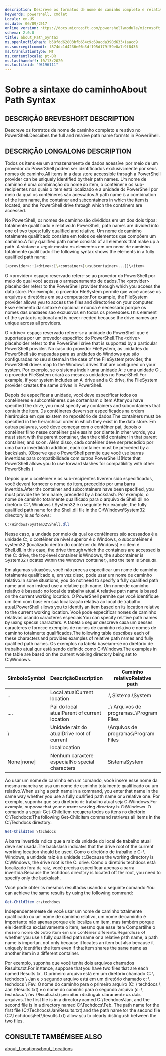 ```yaml
---
description: Descreve os formatos de nome de caminho completo e relativo no PowerShell.
keywords: powershell, cmdlet
Locale: en-US
ms.date: 06/09/2017
online version: https://docs.microsoft.com/powershell/module/microsoft.powershell.core/about/about_path_syntax?view=powershell-7&WT.mc_id=ps-gethelp
schema: 2.0.0
title: about_Path_Syntax
ms.openlocfilehash: b58fdd62803bfb654c9c69acda390d63341aacd9
ms.sourcegitcommit: f874dc1d4236e06a3df195d179f59e0a7d9f8436
ms.translationtype: MT
ms.contentlocale: pt-BR
ms.lasthandoff: 10/13/2020
ms.locfileid: "93196111"
---
```

# <a name="about-path-syntax"></a><span data-ttu-id="462c9-104">Sobre a sintaxe do caminho</span><span class="sxs-lookup"><span data-stu-id="462c9-104">About Path Syntax</span></span>

## <a name="short-description"></a><span data-ttu-id="462c9-105">DESCRIÇÃO BREVE</span><span class="sxs-lookup"><span data-stu-id="462c9-105">SHORT DESCRIPTION</span></span>
<span data-ttu-id="462c9-106">Descreve os formatos de nome de caminho completo e relativo no PowerShell.</span><span class="sxs-lookup"><span data-stu-id="462c9-106">Describes the full and relative path name formats in  PowerShell.</span></span>

## <a name="long-description"></a><span data-ttu-id="462c9-107">DESCRIÇÃO LONGA</span><span class="sxs-lookup"><span data-stu-id="462c9-107">LONG DESCRIPTION</span></span>

<span data-ttu-id="462c9-108">Todos os itens em um armazenamento de dados acessível por meio de um provedor do PowerShell podem ser identificados exclusivamente por seus nomes de caminho.</span><span class="sxs-lookup"><span data-stu-id="462c9-108">All items in a data store accessible through a PowerShell provider can be uniquely identified by their path names.</span></span> <span data-ttu-id="462c9-109">Um nome de caminho é uma combinação do nome do item, o contêiner e os sub-recipientes nos quais o item está localizado e a unidade do PowerShell por meio da qual os contêineres são acessados.</span><span class="sxs-lookup"><span data-stu-id="462c9-109">A path name is a combination of the item name, the container and subcontainers in which the item is located, and the PowerShell drive through which the containers are accessed.</span></span>

<span data-ttu-id="462c9-110">No PowerShell, os nomes de caminho são divididos em um dos dois tipos: totalmente qualificado e relativo.</span><span class="sxs-lookup"><span data-stu-id="462c9-110">In PowerShell, path names are divided into one of two types: fully qualified and relative.</span></span> <span data-ttu-id="462c9-111">Um nome de caminho totalmente qualificado consiste em todos os elementos que compõem um caminho.</span><span class="sxs-lookup"><span data-stu-id="462c9-111">A fully qualified path name consists of all elements that make up a path.</span></span> <span data-ttu-id="462c9-112">A sintaxe a seguir mostra os elementos em um nome de caminho totalmente qualificado:</span><span class="sxs-lookup"><span data-stu-id="462c9-112">The following syntax shows the elements in a fully qualified path name:</span></span>

```powershell
[<provider>::]<drive>:[\<container>[\<subcontainer>...]]\<item>
```

<span data-ttu-id="462c9-113">O \<provider\> espaço reservado refere-se ao provedor do PowerShell por meio do qual você acessa o armazenamento de dados.</span><span class="sxs-lookup"><span data-stu-id="462c9-113">The \<provider\> placeholder refers to the PowerShell provider through which you access the data store.</span></span> <span data-ttu-id="462c9-114">Por exemplo, o provedor FileSystem permite que você acesse os arquivos e diretórios em seu computador.</span><span class="sxs-lookup"><span data-stu-id="462c9-114">For example, the FileSystem provider allows you to access the files and directories on your computer.</span></span> <span data-ttu-id="462c9-115">Esse elemento da sintaxe é opcional e nunca é necessário porque os nomes das unidades são exclusivos em todos os provedores.</span><span class="sxs-lookup"><span data-stu-id="462c9-115">This element of the syntax is optional and is never needed because the drive names are unique across all providers.</span></span>

<span data-ttu-id="462c9-116">O \<drive\> espaço reservado refere-se à unidade do PowerShell que é suportada por um provedor específico do PowerShell.</span><span class="sxs-lookup"><span data-stu-id="462c9-116">The \<drive\> placeholder refers to the PowerShell drive that is supported by a particular PowerShell provider.</span></span> <span data-ttu-id="462c9-117">No caso do provedor FileSystem, as unidades do PowerShell são mapeadas para as unidades do Windows que são configuradas no seu sistema.</span><span class="sxs-lookup"><span data-stu-id="462c9-117">In the case of the FileSystem provider, the PowerShell drives map to the Windows drives that are configured on your system.</span></span> <span data-ttu-id="462c9-118">Por exemplo, se o sistema incluir uma unidade A: e uma unidade C:, o provedor FileSystem criará as mesmas unidades no PowerShell.</span><span class="sxs-lookup"><span data-stu-id="462c9-118">For example, if your system includes an A: drive and a C: drive, the FileSystem provider creates the same drives in PowerShell.</span></span>

<span data-ttu-id="462c9-119">Depois de especificar a unidade, você deve especificar todos os contêineres e subcontêineres que contenham o item.</span><span class="sxs-lookup"><span data-stu-id="462c9-119">After you have specified the drive, you must specify any containers and subcontainers that contain the item.</span></span> <span data-ttu-id="462c9-120">Os contêineres devem ser especificados na ordem hierárquica em que existem no repositório de dados.</span><span class="sxs-lookup"><span data-stu-id="462c9-120">The containers must be specified in the hierarchical order in which they exist in the data store.</span></span> <span data-ttu-id="462c9-121">Em outras palavras, você deve começar com o contêiner pai, depois o contêiner filho nesse contêiner pai e assim por diante.</span><span class="sxs-lookup"><span data-stu-id="462c9-121">In other words, you must start with the parent container, then the child container in that parent container, and so on.</span></span> <span data-ttu-id="462c9-122">Além disso, cada contêiner deve ser precedido por uma barra invertida.</span><span class="sxs-lookup"><span data-stu-id="462c9-122">In addition, each container must be preceded by a backslash.</span></span> <span data-ttu-id="462c9-123">(Observe que o PowerShell permite que você use barras invertidas para compatibilidade com outros PowerShell.)</span><span class="sxs-lookup"><span data-stu-id="462c9-123">(Note that PowerShell allows you to use forward slashes for compatibility with other PowerShells.)</span></span>

<span data-ttu-id="462c9-124">Depois que o contêiner e os sub-recipientes tiverem sido especificados, você deverá fornecer o nome do item, precedido por uma barra invertida.</span><span class="sxs-lookup"><span data-stu-id="462c9-124">After the container and subcontainers have been specified, you must provide the item name, preceded by a backslash.</span></span> <span data-ttu-id="462c9-125">Por exemplo, o nome de caminho totalmente qualificado para o arquivo de Shell.dll no diretório C: \\ Windows \\ System32 é o seguinte:</span><span class="sxs-lookup"><span data-stu-id="462c9-125">For example, the fully qualified path name for the Shell.dll file in the C:\\Windows\\System32 directory is as follows:</span></span>

```powershell
C:\Windows\System32\Shell.dll
```

<span data-ttu-id="462c9-126">Nesse caso, a unidade por meio da qual os contêineres são acessados é a unidade C:, o contêiner de nível superior é o Windows, o subcontêiner é system32 (localizado dentro do contêiner do Windows) e o item é Shell.dll.</span><span class="sxs-lookup"><span data-stu-id="462c9-126">In this case, the drive through which the containers are accessed is the C: drive, the top-level container is Windows, the subcontainer is System32 (located within the Windows container), and the item is Shell.dll.</span></span>

<span data-ttu-id="462c9-127">Em algumas situações, você não precisa especificar um nome de caminho totalmente qualificado e, em vez disso, pode usar um nome de caminho relativo.</span><span class="sxs-lookup"><span data-stu-id="462c9-127">In some situations, you do not need to specify a fully qualified path name and can instead use a relative path name.</span></span> <span data-ttu-id="462c9-128">Um nome de caminho relativo é baseado no local de trabalho atual.</span><span class="sxs-lookup"><span data-stu-id="462c9-128">A relative path name is based on the current working location.</span></span> <span data-ttu-id="462c9-129">O PowerShell permite que você identifique um item com base em sua localização relativa ao local de trabalho atual.</span><span class="sxs-lookup"><span data-stu-id="462c9-129">PowerShell allows you to identify an item based on its location relative to the current working location.</span></span> <span data-ttu-id="462c9-130">Você pode especificar nomes de caminho relativos usando caracteres especiais.</span><span class="sxs-lookup"><span data-stu-id="462c9-130">You can specify relative path names by using special characters.</span></span> <span data-ttu-id="462c9-131">A tabela a seguir descreve cada um desses caracteres e fornece exemplos de nomes de caminho relativo e nomes de caminho totalmente qualificados.</span><span class="sxs-lookup"><span data-stu-id="462c9-131">The following table describes each of these characters and provides examples of relative path names and fully qualified path names.</span></span> <span data-ttu-id="462c9-132">Os exemplos na tabela baseiam-se no diretório de trabalho atual que está sendo definido como C:\Windows.</span><span class="sxs-lookup"><span data-stu-id="462c9-132">The examples in the table are based on the current working directory being set to C:\Windows.</span></span>

|<span data-ttu-id="462c9-133">Símbolo</span><span class="sxs-lookup"><span data-stu-id="462c9-133">Symbol</span></span>|<span data-ttu-id="462c9-134">Descrição</span><span class="sxs-lookup"><span data-stu-id="462c9-134">Description</span></span>               |<span data-ttu-id="462c9-135">Caminho relativo</span><span class="sxs-lookup"><span data-stu-id="462c9-135">Relative path</span></span>    |<span data-ttu-id="462c9-136">Caminho completo</span><span class="sxs-lookup"><span data-stu-id="462c9-136">Full path</span></span>          |
|------|--------------------------|-----------------|-------------------|
|<span data-ttu-id="462c9-137">.</span><span class="sxs-lookup"><span data-stu-id="462c9-137">.</span></span>     |<span data-ttu-id="462c9-138">Local atual</span><span class="sxs-lookup"><span data-stu-id="462c9-138">Current location</span></span>          |<span data-ttu-id="462c9-139">.\\ Sistema</span><span class="sxs-lookup"><span data-stu-id="462c9-139">.\\System</span></span>        |<span data-ttu-id="462c9-140">c: \\ \\ sistema Windows</span><span class="sxs-lookup"><span data-stu-id="462c9-140">c:\\Windows\\System</span></span>|
|<span data-ttu-id="462c9-141">..</span><span class="sxs-lookup"><span data-stu-id="462c9-141">..</span></span>    |<span data-ttu-id="462c9-142">Pai do local atual</span><span class="sxs-lookup"><span data-stu-id="462c9-142">Parent of current location</span></span>|<span data-ttu-id="462c9-143">..\\ Arquivos de programas</span><span class="sxs-lookup"><span data-stu-id="462c9-143">..\\Program Files</span></span>|<span data-ttu-id="462c9-144">c: \\ arquivos de programas</span><span class="sxs-lookup"><span data-stu-id="462c9-144">c:\\Program Files</span></span>  |
|\     |<span data-ttu-id="462c9-145">Unidade raiz do atual</span><span class="sxs-lookup"><span data-stu-id="462c9-145">Drive root of current</span></span>     |<span data-ttu-id="462c9-146">\\Arquivos de programas</span><span class="sxs-lookup"><span data-stu-id="462c9-146">\\Program Files</span></span>  |<span data-ttu-id="462c9-147">c: \\ arquivos de programas</span><span class="sxs-lookup"><span data-stu-id="462c9-147">c:\\Program Files</span></span>  |
|      |<span data-ttu-id="462c9-148">local</span><span class="sxs-lookup"><span data-stu-id="462c9-148">location</span></span>                  |                 |                   |
|<span data-ttu-id="462c9-149">None</span><span class="sxs-lookup"><span data-stu-id="462c9-149">[none]</span></span>|<span data-ttu-id="462c9-150">Nenhum caractere especial</span><span class="sxs-lookup"><span data-stu-id="462c9-150">No special characters</span></span>     |<span data-ttu-id="462c9-151">Sistema</span><span class="sxs-lookup"><span data-stu-id="462c9-151">System</span></span>           |<span data-ttu-id="462c9-152">c: \\ \\ sistema Windows</span><span class="sxs-lookup"><span data-stu-id="462c9-152">c:\\Windows\\System</span></span>|

<span data-ttu-id="462c9-153">Ao usar um nome de caminho em um comando, você insere esse nome da mesma maneira se usa um nome de caminho totalmente qualificado ou um relativo.</span><span class="sxs-lookup"><span data-stu-id="462c9-153">When using a path name in a command, you enter that name in the same way whether you use a fully qualified path name or a relative one.</span></span> <span data-ttu-id="462c9-154">Por exemplo, suponha que seu diretório de trabalho atual seja C:\Windows.</span><span class="sxs-lookup"><span data-stu-id="462c9-154">For example, suppose that your current working directory is C:\Windows.</span></span> <span data-ttu-id="462c9-155">O comando a seguir Get-ChildItem recupera todos os itens no diretório C:\Techdocs:</span><span class="sxs-lookup"><span data-stu-id="462c9-155">The following Get-ChildItem command retrieves all items in the C:\Techdocs directory:</span></span>

```powershell
Get-ChildItem \techdocs
```

<span data-ttu-id="462c9-156">A barra invertida indica que a raiz da unidade do local de trabalho atual deve ser usada.</span><span class="sxs-lookup"><span data-stu-id="462c9-156">The backslash indicates that the drive root of the current working location should be used.</span></span> <span data-ttu-id="462c9-157">Como o diretório de trabalho é C: \\ Windows, a unidade raiz é a unidade c:.</span><span class="sxs-lookup"><span data-stu-id="462c9-157">Because the working directory is C:\\Windows, the drive root is the C: drive.</span></span> <span data-ttu-id="462c9-158">Como o diretório techdocs está localizado fora da raiz, você precisa especificar apenas a barra invertida.</span><span class="sxs-lookup"><span data-stu-id="462c9-158">Because the techdocs directory is located off the root, you need to specify only the backslash.</span></span>

<span data-ttu-id="462c9-159">Você pode obter os mesmos resultados usando o seguinte comando:</span><span class="sxs-lookup"><span data-stu-id="462c9-159">You can achieve the same results by using the following command:</span></span>

```powershell
Get-ChildItem c:\techdocs
```

<span data-ttu-id="462c9-160">Independentemente de você usar um nome de caminho totalmente qualificado ou um nome de caminho relativo, um nome de caminho é importante não apenas porque ele localiza um item, mas também porque ele identifica exclusivamente o item, mesmo que esse item Compartilhe o mesmo nome de outro item em um contêiner diferente.</span><span class="sxs-lookup"><span data-stu-id="462c9-160">Regardless of whether you use a fully qualified path name or a relative path name, a path name is important not only because it locates an item but also because it uniquely identifies the item even if that item shares the same name as another item in a different container.</span></span>

<span data-ttu-id="462c9-161">Por exemplo, suponha que você tenha dois arquivos chamados Results.txt.</span><span class="sxs-lookup"><span data-stu-id="462c9-161">For instance, suppose that you have two files that are each named Results.txt.</span></span>
<span data-ttu-id="462c9-162">O primeiro arquivo está em um diretório chamado C: \\ techdocs \\ Jan e o segundo arquivo está em um diretório chamado c: \\ techdocs \\ Fev. O nome do caminho para o primeiro arquivo (C: \\ techdocs \\ Jan \\Results.txt) e o nome do caminho para o segundo arquivo (c: \\ techdocs \\ fev \\Results.txt) permitem distinguir claramente os dois arquivos.</span><span class="sxs-lookup"><span data-stu-id="462c9-162">The first file is in a directory named C:\\Techdocs\\Jan, and the second file is in a directory named C:\\Techdocs\\Feb. The path name for the first file (C:\\Techdocs\\Jan\\Results.txt) and the path name for the second file (C:\\Techdocs\\Feb\\Results.txt) allow you to clearly distinguish between the two files.</span></span>

## <a name="see-also"></a><span data-ttu-id="462c9-163">CONSULTE TAMBÉM</span><span class="sxs-lookup"><span data-stu-id="462c9-163">SEE ALSO</span></span>

[<span data-ttu-id="462c9-164">about_Locations</span><span class="sxs-lookup"><span data-stu-id="462c9-164">about_Locations</span></span>](about_Locations.md)

